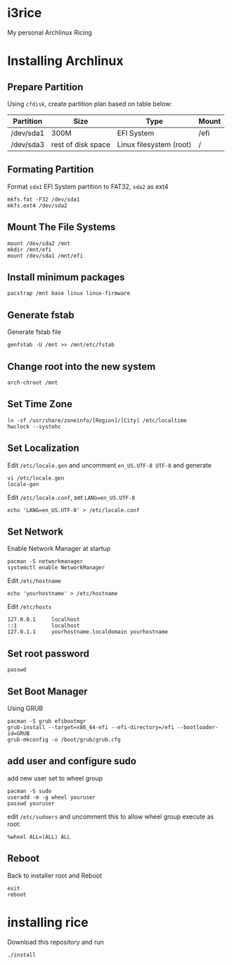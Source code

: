 # i3rice

My personal Archlinux Ricing

# Installing Archlinux

## Prepare Partition

Using `cfdisk`, create partition plan based on table below:

| Partition | Size                          | Type                    | Mount |
| --------- | ----------------------------- | ----------------------- | ----- |
| /dev/sda1 | 300M                          | EFI System              | /efi  |
| /dev/sda3 | rest of disk space            | Linux filesystem (root) | /     |

## Formating Partition

Format `sda1` EFI System partition to FAT32, `sda2` as ext4

```shell
mkfs.fat -F32 /dev/sda1
mkfs.ext4 /dev/sda2
```

## Mount The File Systems

```shell
mount /dev/sda2 /mnt
mkdir /mnt/efi
mount /dev/sda1 /mnt/efi
```

## Install minimum packages

```shell
pacstrap /mnt base linux linux-firmware
```

## Generate fstab

Generate fstab file

```shell
genfstab -U /mnt >> /mnt/etc/fstab
```

## Change root into the new system

```shell
arch-chroot /mnt
```

## Set Time Zone

```shell
ln -sf /usr/share/zoneinfo/[Region]/[City] /etc/localtime
hwclock --systohc
```

## Set Localization

Edit `/etc/locale.gen` and uncomment `en_US.UTF-8 UTF-8` and generate

```shell
vi /etc/locale.gen
locale-gen
```

Edit `/etc/locale.conf`, set `LANG=en_US.UTF-8`

```shell
echo 'LANG=en_US.UTF-8' > /etc/locale.conf
```

## Set Network

Enable Network Manager at startup

```shell
pacman -S networkmanager
systemctl enable NetworkManager
```

Edit `/etc/hostname`

```shell
echo 'yourhostname' > /etc/hostname
```

Edit `/etc/hosts`

```text
127.0.0.1     localhost
::1           localhost
127.0.1.1     yourhostname.localdomain yourhostname
```

## Set root password

```shell
passwd
```

## Set Boot Manager

Using GRUB

```shell
pacman -S grub efibootmgr
grub-install --target=x86_64-efi --efi-directory=/efi --bootloader-id=GRUB
grub-mkconfig -o /boot/grub/grub.cfg
```

## add user and configure sudo

add new user set to wheel group

```shell
pacman -S sudo
useradd -m -g wheel youruser
passwd youruser
```

edit `/etc/sudoers` and uncomment this to allow wheel group execute as root:

```text
%wheel ALL=(ALL) ALL
```

## Reboot

Back to installer root and Reboot

```shell
exit
reboot
```
# installing rice

Download this repository and run

```shell
./install
```
